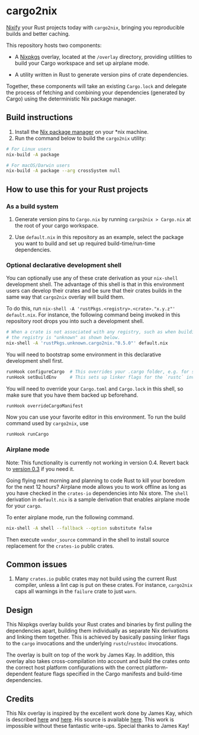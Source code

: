 # cargo2nix

[Nixify](https://nixos.org/nix) your Rust projects today with `cargo2nix`,
bringing you reproducible builds and better caching.

This repository hosts two components:

- A [Nixpkgs](https://github.com/NixOS/nixpkgs) overlay, located at the `/overlay`
  directory, providing utilities to build your Cargo workspace and set up
  airplane mode.
  
- A utility written in Rust to generate version pins of crate dependencies.
  
Together, these components will take an existing `Cargo.lock` and delegate the
process of fetching and combining your dependencies (generated by Cargo) using
the deterministic Nix package manager.

## Build instructions

1. Install the [Nix package manager](https://nixos.org/nix) on your *nix
   machine.
2. Run the command below to build the `cargo2nix` utility:

```bash
# For Linux users
nix-build -A package

# For macOS/Darwin users
nix-build -A package --arg crossSystem null
```

## How to use this for your Rust projects

### As a build system

1. Generate version pins to `Cargo.nix` by running `cargo2nix > Cargo.nix` at
   the root of your cargo workspace.

2. Use `default.nix` in this repository as an example, select the package you
   want to build and set up required build-time/run-time dependencies.

### Optional declarative development shell

You can optionally use any of these crate derivation as your `nix-shell`
development shell. The advantage of this shell is that in this environment users
can develop their crates and be sure that their crates builds in the same way
that `cargo2nix` overlay will build them.

To do this, run `nix-shell -A 'rustPkgs.<registry>.<crate>."x.y.z"' default.nix`.
For instance, the following command being invoked in this repository root drops
you into such a development shell.

```bash
# When a crate is not associated with any registry, such as when building locally,
# the registry is "unknown" as shown below.
nix-shell -A 'rustPkgs.unknown.cargo2nix."0.5.0"' default.nix
```

You will need to bootstrap some environment in this declarative development
shell first.

```bash
runHook configureCargo  # This overrides your .cargo folder, e.g. for setting cross-compilers
runHook setBuildEnv     # This sets up linker flags for the `rustc` invocations
```

You will need to override your `Cargo.toml` and `Cargo.lock` in this shell,
so make sure that you have them backed up beforehand.

```bash
runHook overrideCargoManifest
```

Now you can use your favorite editor in this environment. To run the build
command used by `cargo2nix`, use

```bash
runHook runCargo
```

### Airplane mode

Note: This functionality is currently not working in version 0.4. Revert back to
[version 0.3](https://github.com/tenx-tech/cargo2nix/tree/0b14c7efe1a35986c07f9624b76ae5f2a8c67ec0)
if you need it.

Going flying next morning and planning to code Rust to kill your boredom for the
next 12 hours? Airplane mode allows you to work offline as long as you have
checked in the `crates-io` dependencies into Nix store. The `shell` derivation
in `default.nix` is a sample derivation that enables airplane mode for your
`cargo`.

To enter airplane mode, run the following command.

```bash
nix-shell -A shell --fallback --option substitute false
```

Then execute `vendor_source` command in the shell to install source replacement
for the `crates-io` public crates.

## Common issues

1. Many `crates.io` public crates may not build using the current Rust compiler,
   unless a lint cap is put on these crates. For instance, `cargo2nix` caps all
   warnings in the `failure` crate to just `warn`.

## Design

This Nixpkgs overlay builds your Rust crates and binaries by first pulling the
dependencies apart, building them individually as separate Nix derivations and
linking them together. This is achieved by basically passing linker flags to the
`cargo` invocations and the underlying `rustc`/`rustdoc` invocations.

The overlay is built on top of the work by James Kay. In addition, this overlay
also takes cross-compilation into account and build the crates onto the correct
host platform configurations with the correct platform-dependent feature flags
specified in the Cargo manifests and build-time dependencies.

## Credits

This Nix overlay is inspired by the excellent work done by James Kay, which
is described
[here](https://www.hadean.com/blog/managing-rust-dependencies-with-nix-part-i)
and
[here](https://www.hadean.com/blog/managing-rust-dependencies-with-nix-part-ii).
His source is available [here](https://github.com/Twey/mkRustCrate).
This work is impossible without these fantastic write-ups.
Special thanks to James Kay!
